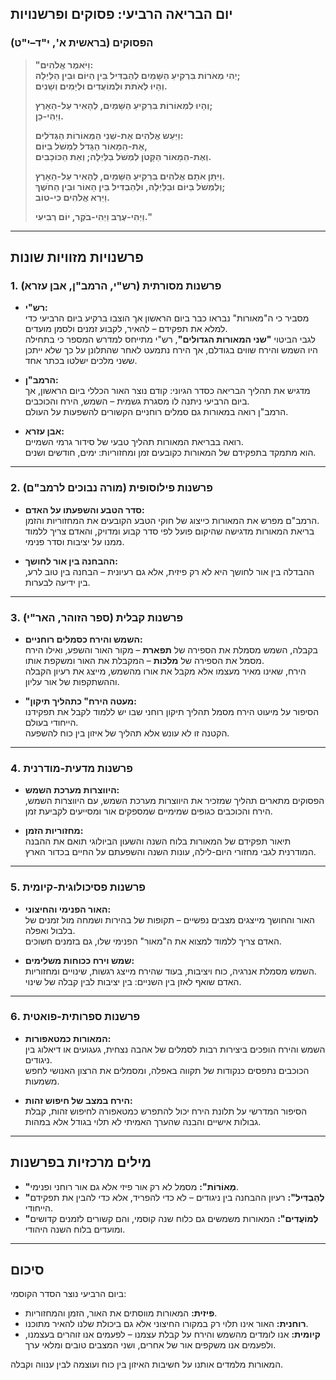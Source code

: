 ## **יום הבריאה הרביעי: פסוקים ופרשנויות**  

### **הפסוקים (בראשית א', י"ד–י"ט)**  
>
> **"וַיֹּאמֶר אֱלֹהִים:**  
> **יְהִי מְאֹרוֹת בִּרְקִיעַ הַשָּׁמַיִם לְהַבְדִּיל בֵּין הַיּוֹם וּבֵין הַלַּיְלָה;**  
> **וְהָיוּ לְאֹתֹת וּלְמוֹעֲדִים וּלְיָמִים וְשָׁנִים.**  
> 
> **וְהָיוּ לִמְאוֹרוֹת בִּרְקִיעַ הַשָּׁמַיִם, לְהָאִיר עַל-הָאָרֶץ;**  
> **וַיְהִי-כֵן.**  
> 
> **וַיַּעַשׂ אֱלֹהִים אֶת-שְׁנֵי הַמְּאוֹרוֹת הַגְּדֹלִים:**  
> **אֶת-הַמָּאוֹר הַגָּדֹל לִמְשֹׁל בַּיּוֹם,**  
> **וְאֶת-הַמָּאוֹר הַקָּטֹן לִמְשֹׁל בַלַּיְלָה; וְאֵת הַכּוֹכָבִים.**  
> 
> **וַיִּתֵּן אֹתָם אֱלֹהִים בִּרְקִיעַ הַשָּׁמַיִם, לְהָאִיר עַל-הָאָרֶץ.**  
> **וְלִמְשֹׁל בַּיּוֹם וּבַלַּיְלָה, וּלְהַבְדִּיל בֵּין הָאוֹר וּבֵין הַחֹשֶׁךְ;**  
> **וַיַּרְא אֱלֹהִים כִּי-טוֹב.**  
> 
> **וַיְהִי-עֶרֶב וַיְהִי-בֹקֶר, יוֹם רְבִיעִי."**

---

## **פרשנויות מזוויות שונות**

### **1. פרשנות מסורתית (רש"י, הרמב"ן, אבן עזרא)**

- **רש"י:**  
  מסביר כי ה"מאורות" נבראו כבר ביום הראשון אך הוצבו ברקיע ביום הרביעי כדי למלא את תפקידם – להאיר, לקבוע זמנים ולסמן מועדים.  
  לגבי הביטוי **"שני המאורות הגדולים"**, רש"י מתייחס למדרש המספר כי בתחילה היו השמש והירח שווים בגודלם, אך הירח נתמעט לאחר שהתלונן על כך שלא ייתכן ששני מלכים ישלטו בכתר אחד.

- **הרמב"ן:**  
  מדגיש את תהליך הבריאה כסדר הגיוני: קודם נוצר האור הכללי ביום הראשון, אך ביום הרביעי ניתנה לו מסגרת גשמית – השמש, הירח והכוכבים.  
  הרמב"ן רואה במאורות גם סמלים רוחניים הקשורים להשפעות על העולם.

- **אבן עזרא:**  
  רואה בבריאת המאורות תהליך טבעי של סידור גרמי השמיים.  
  הוא מתמקד בתפקידם של המאורות כקובעים זמן ומחזוריות: ימים, חודשים ושנים.

---

### **2. פרשנות פילוסופית (מורה נבוכים לרמב"ם)**

- **סדר הטבע והשפעתו על האדם:**  
  הרמב"ם מפרש את המאורות כייצוג של חוקי הטבע הקובעים את המחזוריות והזמן.  
  בריאת המאורות מדגישה שהיקום פועל לפי סדר קבוע ומדויק, והאדם צריך ללמוד ממנו על יציבות וסדר פנימי.

- **ההבחנה בין אור לחושך:**  
  ההבדלה בין אור לחושך היא לא רק פיזית, אלא גם רעיונית – הבחנה בין טוב לרע, בין ידיעה לבערות.

---

### **3. פרשנות קבלית (ספר הזוהר, האר"י)**

- **השמש והירח כסמלים רוחניים:**  
  בקבלה, השמש מסמלת את הספירה של **תפארת** – מקור האור והשפע, ואילו הירח מסמל את הספירה של **מלכות** – המקבלת את האור ומשקפת אותו.  
  הירח, שאינו מאיר מעצמו אלא מקבל את אורו מהשמש, מייצג את רעיון הקבלה וההשתקפות של אור עליון.

- **"מעטה הירח" כתהליך תיקון:**  
  הסיפור על מיעוט הירח מסמל תהליך תיקון רוחני שבו יש ללמוד לקבל את תפקידנו הייחודי בעולם.  
  הקטנה זו לא עונש אלא תהליך של איזון בין כוח להשפעה.

---

### **4. פרשנות מדעית-מודרנית**

- **היווצרות מערכת השמש:**  
  הפסוקים מתארים תהליך שמזכיר את היווצרות מערכת השמש, עם היווצרות השמש, הירח והכוכבים כגופים שמימיים שמספקים אור ומסייעים לקביעת זמן.

- **מחזוריות הזמן:**  
  תיאור תפקידם של המאורות בלוח השנה והשעון הביולוגי תואם את ההבנה המודרנית לגבי מחזורי היום-לילה, עונות השנה והשפעתם על החיים בכדור הארץ.

---

### **5. פרשנות פסיכולוגית-קיומית**

- **האור הפנימי והחיצוני:**  
  האור והחושך מייצגים מצבים נפשיים – תקופות של בהירות ושמחה מול זמנים של בלבול ואפלה.  
  האדם צריך ללמוד למצוא את ה"מאור" הפנימי שלו, גם בזמנים חשוכים.

- **שמש וירח ככוחות משלימים:**  
  השמש מסמלת אנרגיה, כוח ויציבות, בעוד שהירח מייצג רגשות, שינויים ומחזוריות.  
  האדם שואף לאזן בין השניים: בין יציבות לבין קבלה של שינוי.

---

### **6. פרשנות ספרותית-פואטית**

- **המאורות כמטאפורות:**  
  השמש והירח הופכים ביצירות רבות לסמלים של אהבה נצחית, געגועים או דיאלוג בין ניגודים.  
  הכוכבים נתפסים כנקודות של תקווה באפלה, ומסמלים את הרצון האנושי לחפש משמעות.

- **הירח במצב של חיפוש זהות:**  
  הסיפור המדרשי על תלונת הירח יכול להתפרש כמטאפורה לחיפוש זהות, קבלת גבולות אישיים והבנה שהערך האמיתי לא תלוי בגודל אלא במהות.

---

## **מילים מרכזיות בפרשנות**

- **"מְאוֹרוֹת":** מסמל לא רק אור פיזי אלא גם אור רוחני ופנימי.  
- **"לְהַבְדִּיל":** רעיון ההבחנה בין ניגודים – לא כדי להפריד, אלא כדי להבין את תפקידם הייחודי.  
- **"לְמוֹעֲדִים":** המאורות משמשים גם כלוח שנה קוסמי, והם קשורים לזמנים קדושים ומועדים בלוח השנה היהודי.

---

## **סיכום**

ביום הרביעי נוצר הסדר הקוסמי:  

- **פיזית:** המאורות מווסתים את האור, הזמן והמחזוריות.  
- **רוחנית:** האור אינו תלוי רק במקורו החיצוני אלא גם ביכולת שלנו להאיר מתוכנו.  
- **קיומית:** אנו לומדים מהשמש והירח על קבלת עצמנו – לפעמים אנו זוהרים בעצמנו, ולפעמים אנו משקפים אור של אחרים, ושני המצבים טובים ומלאי ערך.

המאורות מלמדים אותנו על חשיבות האיזון בין כוח ועוצמה לבין ענווה וקבלה.
